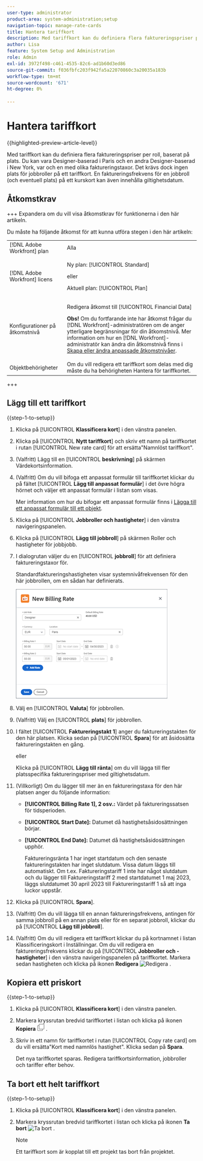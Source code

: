 ```yaml
---
user-type: administrator
product-area: system-administration;setup
navigation-topic: manage-rate-cards
title: Hantera tariffkort
description: Med tariffkort kan du definiera flera faktureringspriser per roll, baserat på plats.
author: Lisa
feature: System Setup and Administration
role: Admin
exl-id: 3972f498-c461-4535-82c6-ad1b60d3ed86
source-git-commit: f036fbfc203f942fa5a22070860c3a20035a183b
workflow-type: tm+mt
source-wordcount: '671'
ht-degree: 0%

---
```


# Hantera tariffkort

{{highlighted-preview-article-level}}

Med tariffkort kan du definiera flera faktureringspriser per roll, baserat på plats. Du kan vara Designer-baserad i Paris och en andra Designer-baserad i New York, var och en med olika faktureringstaxor. Det krävs dock ingen plats för jobbroller på ett tariffkort. En faktureringsfrekvens för en jobbroll (och eventuell plats) på ett kurskort kan även innehålla giltighetsdatum.

## Åtkomstkrav

+++ Expandera om du vill visa åtkomstkrav för funktionerna i den här artikeln.

Du måste ha följande åtkomst för att kunna utföra stegen i den här artikeln:

<table style="table-layout:auto"> 
 <col> 
 <col> 
 <tbody> 
  <tr> 
   <td role="rowheader">[!DNL Adobe Workfront] plan</td> 
   <td>Alla</td> 
  </tr> 
  <tr> 
   <td role="rowheader">[!DNL Adobe Workfront] licens</td> 
   <td><p>Ny plan: [!UICONTROL Standard] </p>
       <p>eller</p> 
       <p>Aktuell plan: [!UICONTROL Plan] </p>
   </td>    
  </tr> 
  <tr> 
   <td role="rowheader">Konfigurationer på åtkomstnivå</td> 
   <td> <p>Redigera åtkomst till [!UICONTROL Financial Data]</p> <p><b>Obs!</b> Om du fortfarande inte har åtkomst frågar du [!DNL Workfront]-administratören om de anger ytterligare begränsningar för din åtkomstnivå. Mer information om hur en [!DNL Workfront]-administratör kan ändra din åtkomstnivå finns i <a href="../../../administration-and-setup/add-users/configure-and-grant-access/create-modify-access-levels.md" class="MCXref xref">Skapa eller ändra anpassade åtkomstnivåer</a>.</p> </td> 
  </tr> 
  <tr> 
   <td role="rowheader">Objektbehörigheter</td> 
   <td>Om du vill redigera ett tariffkort som delas med dig måste du ha behörigheten Hantera för tariffkortet.</td> 
  </tr> 
 </tbody> 
</table>

+++

## Lägg till ett tariffkort

{{step-1-to-setup}}

1. Klicka på [!UICONTROL **Klassificera kort**] i den vänstra panelen.
1. Klicka på [!UICONTROL **Nytt tariffkort**] och skriv ett namn på tariffkortet i rutan [!UICONTROL New rate card] för att ersätta&quot;Namnlöst tariffkort&quot;.
1. (Valfritt) Lägg till en [!UICONTROL **beskrivning**] på skärmen Värdekortsinformation.
1. (Valfritt) Om du vill bifoga ett anpassat formulär till tariffkortet klickar du på fältet [!UICONTROL **Lägg till anpassat formulär**] i det övre högra hörnet och väljer ett anpassat formulär i listan som visas.

   Mer information om hur du bifogar ett anpassat formulär finns i [Lägga till ett anpassat formulär till ett objekt](/help/quicksilver/workfront-basics/work-with-custom-forms/add-a-custom-form-to-an-object.md).

1. Klicka på [!UICONTROL **Jobbroller och hastigheter**] i den vänstra navigeringspanelen.
1. Klicka på [!UICONTROL **Lägg till jobbroll**] på skärmen Roller och hastigheter för jobbjobb.
1. I dialogrutan väljer du en [!UICONTROL **jobbroll**] för att definiera faktureringstaxor för.

   Standardfaktureringshastigheten visar systemnivåfrekvensen för den här jobbrollen, om en sådan har definierats.

   ![Dialogrutan Ny faktureringshastighet](assets/location-rate-for-rate-card.png)

1. Välj en [!UICONTROL **Valuta**] för jobbrollen.
1. (Valfritt) Välj en [!UICONTROL **plats**] för jobbrollen.
1. I fältet [!UICONTROL **Faktureringstakt 1**] anger du faktureringstakten för den här platsen. Klicka sedan på [!UICONTROL **Spara**] för att åsidosätta faktureringstakten en gång.

   eller

   Klicka på [!UICONTROL **Lägg till ränta**] om du vill lägga till fler platsspecifika faktureringspriser med giltighetsdatum.

1. (Villkorligt) Om du lägger till mer än en faktureringstaxa för den här platsen anger du följande information:

   * **[!UICONTROL Billing Rate 1], 2 osv.:** Värdet på faktureringssatsen för tidsperioden.
   * **[!UICONTROL Start Date]:** Datumet då hastighetsåsidosättningen börjar.
   * **[!UICONTROL End Date]:** Datumet då hastighetsåsidosättningen upphör.

     Faktureringsränta 1 har inget startdatum och den senaste faktureringstakten har inget slutdatum. Vissa datum läggs till automatiskt. Om t.ex. Faktureringstariff 1 inte har något slutdatum och du lägger till Faktureringstariff 2 med startdatumet 1 maj 2023, läggs slutdatumet 30 april 2023 till Faktureringstariff 1 så att inga luckor uppstår.

1. Klicka på [!UICONTROL **Spara**].
1. (Valfritt) Om du vill lägga till en annan faktureringsfrekvens, antingen för samma jobbroll på en annan plats eller för en separat jobbroll, klickar du på [!UICONTROL **Lägg till jobbroll**].
1. (Valfritt) Om du vill redigera ett tariffkort klickar du på kortnamnet i listan Klassificeringskort i Inställningar. Om du vill redigera en faktureringsfrekvens klickar du på [!UICONTROL **Jobbroller och -hastigheter**] i den vänstra navigeringspanelen på tariffkortet. Markera sedan hastigheten och klicka på ikonen **Redigera** ![Redigera](assets/edit-icon.png) .

## Kopiera ett priskort

{{step-1-to-setup}}

1. Klicka på [!UICONTROL **Klassificera kort**] i den vänstra panelen.
1. Markera kryssrutan bredvid tariffkortet i listan och klicka på ikonen **Kopiera** ![Kopiera](assets/copy-icon.png) .
1. Skriv in ett namn för tariffkortet i rutan [!UICONTROL Copy rate card] om du vill ersätta&quot;Kort med namnlös hastighet&quot;. Klicka sedan på **Spara**.

   Det nya tariffkortet sparas. Redigera tariffkortsinformation, jobbroller och tariffer efter behov.

## Ta bort ett helt tariffkort

{{step-1-to-setup}}

1. Klicka på [!UICONTROL **Klassificera kort**] i den vänstra panelen.
1. Markera kryssrutan bredvid tariffkortet i listan och klicka på ikonen **Ta bort** ![Ta bort](assets/delete.png) .

   >[!NOTE]
   >
   >Ett tariffkort som är kopplat till ett projekt tas bort från projektet.
